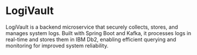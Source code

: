 # LogiVault
LogiVault is a backend microservice that securely collects, stores, and manages system logs. Built with Spring Boot and Kafka, it processes logs in real-time and stores them in IBM Db2, enabling efficient querying and monitoring for improved system reliability.
